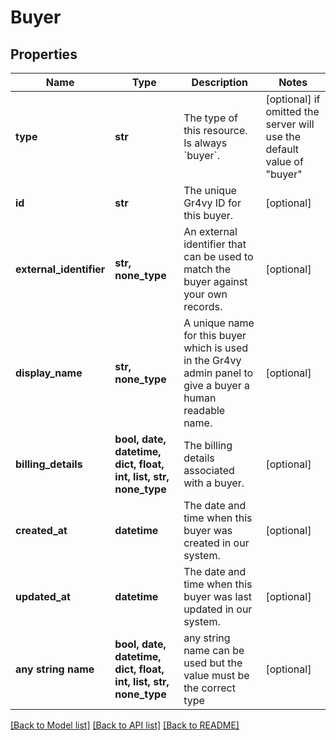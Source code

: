 # Buyer


## Properties
Name | Type | Description | Notes
------------ | ------------- | ------------- | -------------
**type** | **str** | The type of this resource. Is always &#x60;buyer&#x60;. | [optional]  if omitted the server will use the default value of "buyer"
**id** | **str** | The unique Gr4vy ID for this buyer. | [optional] 
**external_identifier** | **str, none_type** | An external identifier that can be used to match the buyer against your own records. | [optional] 
**display_name** | **str, none_type** | A unique name for this buyer which is used in the Gr4vy admin panel to give a buyer a human readable name. | [optional] 
**billing_details** | **bool, date, datetime, dict, float, int, list, str, none_type** | The billing details associated with a buyer. | [optional] 
**created_at** | **datetime** | The date and time when this buyer was created in our system. | [optional] 
**updated_at** | **datetime** | The date and time when this buyer was last updated in our system. | [optional] 
**any string name** | **bool, date, datetime, dict, float, int, list, str, none_type** | any string name can be used but the value must be the correct type | [optional]

[[Back to Model list]](../README.md#documentation-for-models) [[Back to API list]](../README.md#documentation-for-api-endpoints) [[Back to README]](../README.md)


